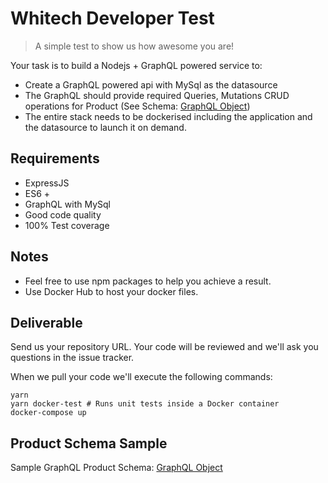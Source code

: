 # Whitech Developer Test

> A simple test to show us how awesome you are!

Your task is to build a Nodejs + GraphQL powered service to:

- Create a GraphQL powered api with MySql as the datasource
- The GraphQL should provide required Queries, Mutations CRUD operations for Product (See Schema: [GraphQL Object](https://raw.githubusercontent.com/whitechdevs/nodejs-test/master/GraphQLProductObjectSample.md "GraphQL Object"))
- The entire stack needs to be dockerised including the application and the datasource to launch it on demand.

## Requirements

- ExpressJS
- ES6 +
- GraphQL with MySql
- Good code quality
- 100% Test coverage

## Notes

- Feel free to use npm packages to help you achieve a result.
- Use Docker Hub to host your docker files.

## Deliverable

Send us your repository URL. Your code will be reviewed and we'll ask you questions in the issue tracker.

When we pull your code we'll execute the following commands:

```
yarn
yarn docker-test # Runs unit tests inside a Docker container
docker-compose up
```

## Product Schema Sample

Sample GraphQL Product Schema:  [GraphQL Object](https://raw.githubusercontent.com/whitechdevs/nodejs-test/master/GraphQLProductObjectSample.md "GraphQL Object")

